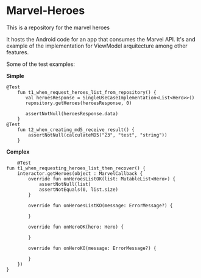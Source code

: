 # Marvel-Heroes  
This is a repository for the marvel heroes

It hosts the Android code for an app that consumes the Marvel API. It's and example of the implementation for ViewModel arquitecture among other features.

Some of the test examples:

**Simple**
	

    @Test  
    	fun t1_when_request_heroes_list_from_repository() {  
    	   val heroesResponse = SingleUseCaseImplementation<List<Hero>>()  
    	   repository.getHeroes(heroesResponse, 0)  
    	 
    	   assertNotNull(heroesResponse.data)  
    	}
    @Test  
        fun t2_when_creating_md5_receive_result() {  
            assertNotNull(calculateMD5("23", "test", "string"))  
        }

**Complex**

        @Test  
    fun t1_when_requesting_heroes_list_then_recover() {  
        interactor.getHeroes(object : MarvelCallback {  
            override fun onHeroesListOK(list: MutableList<Hero>) {  
                assertNotNull(list)  
                assertNotEquals(0, list.size)  
            }  
      
            override fun onHeroesListKO(message: ErrorMessage?) {  
      
            }  
      
            override fun onHeroOK(hero: Hero) {  
      
            }  
      
            override fun onHeroKO(message: ErrorMessage?) {  
      
            }  
        })  
    }
    

